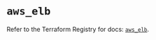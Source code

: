 # `aws_elb`

Refer to the Terraform Registry for docs: [`aws_elb`](https://registry.terraform.io/providers/hashicorp/aws/6.8.0/docs/resources/elb).
